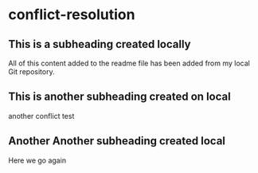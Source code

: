 # conflict-resolution

## This is a subheading created locally

All of this content added to the readme file has been added from my local Git repository.

## This is another subheading created on local

another conflict test

## Another Another subheading created local

Here we go again

